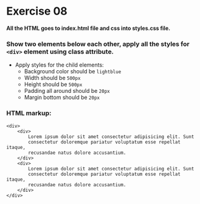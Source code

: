 # Exercise 08

**All the HTML goes to index.html file and css into styles.css file.**    

### Show two elements below each other, apply all the styles for `<div>` element using class attribute.

* Apply styles for the child elements:
  * Background color should be `lightblue`
  * Width should be `500px`
  * Height should be `500px`
  * Padding all around should be `20px`
  * Margin bottom should be `20px`

### HTML markup:

```
<div>
    <div>
        Lorem ipsum dolor sit amet consectetur adipisicing elit. Sunt
        consectetur doloremque pariatur voluptatum esse repellat itaque,
        recusandae natus dolore accusantium.
    </div>
    <div>
        Lorem ipsum dolor sit amet consectetur adipisicing elit. Sunt
        consectetur doloremque pariatur voluptatum esse repellat itaque,
        recusandae natus dolore accusantium.
    </div>
</div>
```

